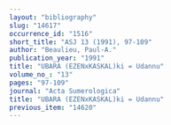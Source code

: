 ```yaml
---
layout: "bibliography"
slug: "14617"
occurrence_id: "1516"
short_title: "ASJ 13 (1991), 97-109"
author: "Beaulieu, Paul-A."
publication_year: "1991"
title: "UBARA (EZENxKASKAL)ki = Udannu"
volume_no_: "13"
pages: "97-109"
journal: "Acta Sumerologica"
title: "UBARA (EZENxKASKAL)ki = Udannu"
previous_item: "14620"
---
```

